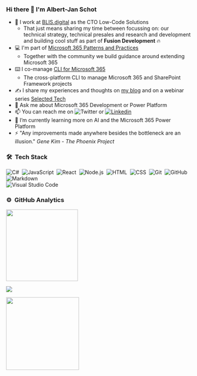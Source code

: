 

### Hi there 👋 I'm Albert-Jan Schot

- 💼 I work at [BLIS.digital](https://blisdigital.com/) as the CTO Low-Code Solutions
  -  That just means sharing my time between focussing on: our technical strategy, technical presales and research and development and building cool stuff as part of **Fusion Development** 🔥
- 💻 I'm part of [Microsoft 365 Patterns and Practices](https://pnp.github.io/) 
  -  Together with the community we build guidance around extending Microsoft 365
- ⌨️ I co-manage [CLI for Microsoft 365](https://pnp.github.io/cli-microsoft365/) 
  - The cross-platform CLI to manage Microsoft 365 and SharePoint Framework projects
- ✍️ I share my experiences and thoughts on [my blog](https://www.cloudappie.nl/) and on a webinar series [Selected Tech](https://www.selectedtech.show/)
- 💬 Ask me about Microsoft 365 Development or Power Platform
- 📫 You can reach me on ![Twitter](https://img.shields.io/badge/appieschot%20-1DA1F2?style=flat&logo=twitter&logoColor=007ACC) or [![Linkedin](https://img.shields.io/badge/linkedin-0077B5?style=flat&logo=linkedin)](https://www.linkedin.com/in/albertjanschot/)
- 🌱 I’m currently learning more on AI and the Microsoft 365 Power Platform 
- ⚡ "Any improvements made anywhere besides the bottleneck are an illusion." _Gene Kim - The Phoenix Project_


### 🛠 &nbsp;Tech Stack
![C#](https://img.shields.io/badge/-c%23%20-05122A?style=flat&logo=c-sharp)&nbsp;
![JavaScript](https://img.shields.io/badge/-JavaScript-05122A?style=flat&logo=javascript)&nbsp;
![React](https://img.shields.io/badge/-React-05122A?style=flat&logo=react)&nbsp;
![Node.js](https://img.shields.io/badge/-Node.js-05122A?style=flat&logo=node.js)&nbsp;
![HTML](https://img.shields.io/badge/-HTML-05122A?style=flat&logo=HTML5)&nbsp;
![CSS](https://img.shields.io/badge/-CSS-05122A?style=flat&logo=CSS3&logoColor=1572B6)&nbsp;
![Git](https://img.shields.io/badge/-Git-05122A?style=flat&logo=git)&nbsp;
![GitHub](https://img.shields.io/badge/-GitHub-05122A?style=flat&logo=github)&nbsp;
![Markdown](https://img.shields.io/badge/-Markdown-05122A?style=flat&logo=markdown)\
![Visual Studio Code](https://img.shields.io/badge/-Visual%20Studio%20Code-05122A?style=flat&logo=visual-studio-code&logoColor=007ACC)&nbsp;

### ⚙️ &nbsp;GitHub Analytics

<p align="left">
<a href="https://github.com/appieschot">
  <img height="195em" src="https://github-readme-stats-eight-theta.vercel.app/api?username=appieschot&show_icons=true&theme=algolia&include_all_commits=true&count_private=true"/>
</a>
</p>

<p align="left">
<a href="https://github.com/appieschot">
  <img src="https://github-readme-streak-stats.herokuapp.com/?user=appieschot&theme=algolia">
</a>
</p>

<p align="left">
<a href="https://github.com/appieschot">
  <img height="198em" src="https://github-readme-stats.vercel.app/api/top-langs/?username=appieschot&layout=compact&title_color=00ADFE&text_color=fff&icon_color=007bff&bg_color=050F2C">
</a>
</p>
